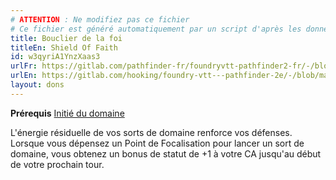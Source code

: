 ```yaml
---
# ATTENTION : Ne modifiez pas ce fichier
# Ce fichier est généré automatiquement par un script d'après les données du module Foundry VTT officiel et de sa traduction
title: Bouclier de la foi
titleEn: Shield Of Faith
id: w3qyriA1YnzXaas3
urlFr: https://gitlab.com/pathfinder-fr/foundryvtt-pathfinder2-fr/-/blob/master/data/feats/w3qyriA1YnzXaas3.htm
urlEn: https://gitlab.com/hooking/foundry-vtt---pathfinder-2e/-/blob/master/packs/data/feats.db/shield-of-faith.json
layout: dons
---
```

**Prérequis** [Initié du domaine](initié-du-domaine.md)

L'énergie résiduelle de vos sorts de domaine renforce vos défenses. Lorsque vous dépensez un Point de Focalisation pour lancer un sort de domaine, vous obtenez un bonus de statut de +1 à votre CA jusqu'au début de votre prochain tour.
